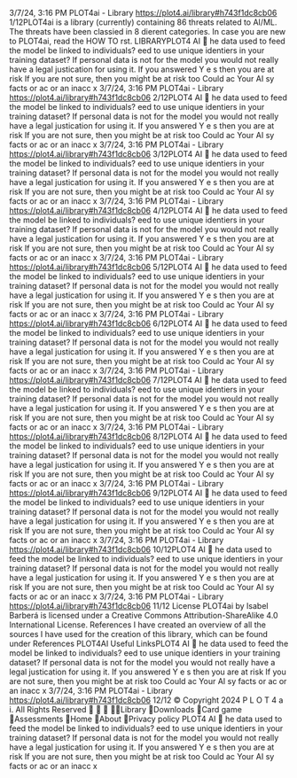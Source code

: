3/7/24, 3:16 PM PLOT4ai - Library
https://plot4.ai/library#h743f1dc8cb06 1/12PLOT4ai is a library (currently) containing 86 threats related to
AI/ML. The threats have been classi ed in 8 di erent categories.
In case you are new to PLOT4ai, read the HOW TO  rst.
LIBRARYPLOT4
AI 
he data used to feed the model be linked to
individuals?
eed to use unique identi ers in your training dataset? If personal data is not
 for the model you would not really have a legal justi cation for using it.
If you answered Y e s then you are at risk
If you are not sure, then you might be at risk too
Could ac
Your AI sy
facts or ac
or an inacc
x
3/7/24, 3:16 PM PLOT4ai - Library
https://plot4.ai/library#h743f1dc8cb06 2/12PLOT4
AI 
he data used to feed the model be linked to
individuals?
eed to use unique identi ers in your training dataset? If personal data is not
 for the model you would not really have a legal justi cation for using it.
If you answered Y e s then you are at risk
If you are not sure, then you might be at risk too
Could ac
Your AI sy
facts or ac
or an inacc
x
3/7/24, 3:16 PM PLOT4ai - Library
https://plot4.ai/library#h743f1dc8cb06 3/12PLOT4
AI 
he data used to feed the model be linked to
individuals?
eed to use unique identi ers in your training dataset? If personal data is not
 for the model you would not really have a legal justi cation for using it.
If you answered Y e s then you are at risk
If you are not sure, then you might be at risk too
Could ac
Your AI sy
facts or ac
or an inacc
x
3/7/24, 3:16 PM PLOT4ai - Library
https://plot4.ai/library#h743f1dc8cb06 4/12PLOT4
AI 
he data used to feed the model be linked to
individuals?
eed to use unique identi ers in your training dataset? If personal data is not
 for the model you would not really have a legal justi cation for using it.
If you answered Y e s then you are at risk
If you are not sure, then you might be at risk too
Could ac
Your AI sy
facts or ac
or an inacc
x
3/7/24, 3:16 PM PLOT4ai - Library
https://plot4.ai/library#h743f1dc8cb06 5/12PLOT4
AI 
he data used to feed the model be linked to
individuals?
eed to use unique identi ers in your training dataset? If personal data is not
 for the model you would not really have a legal justi cation for using it.
If you answered Y e s then you are at risk
If you are not sure, then you might be at risk too
Could ac
Your AI sy
facts or ac
or an inacc
x
3/7/24, 3:16 PM PLOT4ai - Library
https://plot4.ai/library#h743f1dc8cb06 6/12PLOT4
AI 
he data used to feed the model be linked to
individuals?
eed to use unique identi ers in your training dataset? If personal data is not
 for the model you would not really have a legal justi cation for using it.
If you answered Y e s then you are at risk
If you are not sure, then you might be at risk too
Could ac
Your AI sy
facts or ac
or an inacc
x
3/7/24, 3:16 PM PLOT4ai - Library
https://plot4.ai/library#h743f1dc8cb06 7/12PLOT4
AI 
he data used to feed the model be linked to
individuals?
eed to use unique identi ers in your training dataset? If personal data is not
 for the model you would not really have a legal justi cation for using it.
If you answered Y e s then you are at risk
If you are not sure, then you might be at risk too
Could ac
Your AI sy
facts or ac
or an inacc
x
3/7/24, 3:16 PM PLOT4ai - Library
https://plot4.ai/library#h743f1dc8cb06 8/12PLOT4
AI 
he data used to feed the model be linked to
individuals?
eed to use unique identi ers in your training dataset? If personal data is not
 for the model you would not really have a legal justi cation for using it.
If you answered Y e s then you are at risk
If you are not sure, then you might be at risk too
Could ac
Your AI sy
facts or ac
or an inacc
x
3/7/24, 3:16 PM PLOT4ai - Library
https://plot4.ai/library#h743f1dc8cb06 9/12PLOT4
AI 
he data used to feed the model be linked to
individuals?
eed to use unique identi ers in your training dataset? If personal data is not
 for the model you would not really have a legal justi cation for using it.
If you answered Y e s then you are at risk
If you are not sure, then you might be at risk too
Could ac
Your AI sy
facts or ac
or an inacc
x
3/7/24, 3:16 PM PLOT4ai - Library
https://plot4.ai/library#h743f1dc8cb06 10/12PLOT4
AI 
he data used to feed the model be linked to
individuals?
eed to use unique identi ers in your training dataset? If personal data is not
 for the model you would not really have a legal justi cation for using it.
If you answered Y e s then you are at risk
If you are not sure, then you might be at risk too
Could ac
Your AI sy
facts or ac
or an inacc
x
3/7/24, 3:16 PM PLOT4ai - Library
https://plot4.ai/library#h743f1dc8cb06 11/12
License
PLOT4ai by Isabel Barberá is licensed under a Creative Commons
Attribution-ShareAlike 4.0 International License.
References
I have created an overview of all the sources I have used for the
creation of this library, which can be found under References
PLOT4AI
Useful LinksPLOT4
AI 
he data used to feed the model be linked to
individuals?
eed to use unique identi ers in your training dataset? If personal data is not
 for the model you would not really have a legal justi cation for using it.
If you answered Y e s then you are at risk
If you are not sure, then you might be at risk too
Could ac
Your AI sy
facts or ac
or an inacc
x
3/7/24, 3:16 PM PLOT4ai - Library
https://plot4.ai/library#h743f1dc8cb06 12/12
© Copyright 2024 P L O T 4 a i. All Rights Reserved
   Library
Downloads
Card game
Assessments
Home
About
Privacy policy PLOT4
AI 
he data used to feed the model be linked to
individuals?
eed to use unique identi ers in your training dataset? If personal data is not
 for the model you would not really have a legal justi cation for using it.
If you answered Y e s then you are at risk
If you are not sure, then you might be at risk too
Could ac
Your AI sy
facts or ac
or an inacc
x
